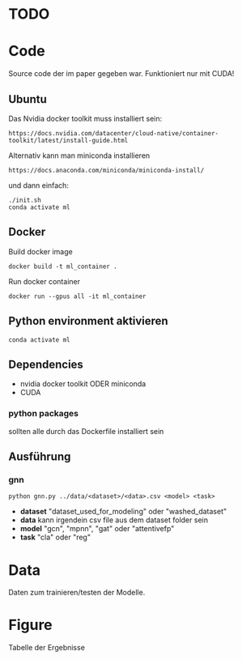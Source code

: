 # TODO


# Code

Source code der im paper gegeben war. Funktioniert nur mit CUDA! 

## Ubuntu

Das Nvidia docker toolkit muss installiert sein: 

    https://docs.nvidia.com/datacenter/cloud-native/container-toolkit/latest/install-guide.html

Alternativ kann man miniconda installieren

    https://docs.anaconda.com/miniconda/miniconda-install/

und dann einfach:

    ./init.sh
    conda activate ml

## Docker

Build docker image

    docker build -t ml_container .

Run docker container

    docker run --gpus all -it ml_container


## Python environment aktivieren

    conda activate ml


## Dependencies

- nvidia docker toolkit ODER miniconda
- CUDA

### python packages
sollten alle durch das Dockerfile installiert sein

## Ausführung

### gnn

    python gnn.py ../data/<dataset>/<data>.csv <model> <task>

- **dataset** "dataset_used_for_modeling" oder "washed_dataset"
- **data** kann irgendein csv file aus dem dataset folder sein
- **model** "gcn", "mpnn", "gat" oder "attentivefp"
- **task** "cla" oder "reg"

# Data

Daten zum trainieren/testen der Modelle.

# Figure

Tabelle der Ergebnisse
